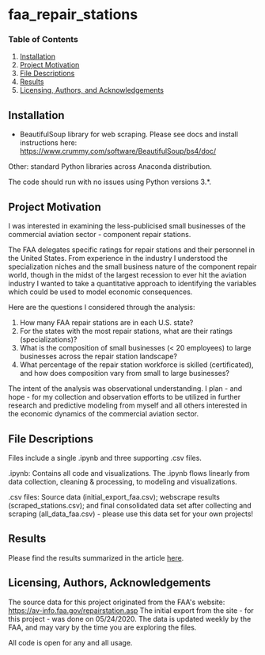 # faa_repair_stations


### Table of Contents

1. [Installation](#installation)
2. [Project Motivation](#motivation)
3. [File Descriptions](#files)
4. [Results](#results)
5. [Licensing, Authors, and Acknowledgements](#licensing)

## Installation <a name="installation"></a>

* BeautifulSoup library for web scraping. Please see docs and install instructions here: https://www.crummy.com/software/BeautifulSoup/bs4/doc/

Other: standard Python libraries across Anaconda distribution.

The code should run with no issues using Python versions 3.*.

## Project Motivation<a name="motivation"></a>

I was interested in examining the less-publicised small businesses of the commercial aviation sector - component repair stations.

The FAA delegates specific ratings for repair stations and their personnel in the United States. From experience in the industry I understood the specialization niches and the small business nature of the component repair world, though in the midst of the largest recession to ever hit the aviation industry I wanted to take a quantitative approach to identifying the variables which could be used to model economic consequences.

Here are the questions I considered through the analysis:

1. How many FAA repair stations are in each U.S. state?
2. For the states with the most repair stations, what are their ratings (specializations)?
3. What is the composition of small businesses (< 20 employees) to large businesses across the repair station landscape?
4. What percentage of the repair station workforce is skilled (certificated), and how does composition vary from small to large businesses?

The intent of the analysis was observational understanding. I plan - and hope - for my collection and observation efforts to be utilized in further research and predictive modeling from myself and all others interested in the economic dynamics of the commercial aviation sector.

## File Descriptions <a name="files"></a>

Files include a single .ipynb and three supporting .csv files.

.ipynb: Contains all code and visualizations. The .ipynb flows linearly from data collection, cleaning & processing, to modeling and visualizations.

.csv files: Source data (initial_export_faa.csv); webscrape results (scraped_stations.csv); and final consolidated data set after collecting and scraping (all_data_faa.csv) - please use this data set for your own projects!

## Results<a name="results"></a>

Please find the results summarized in the article [here](https://medium.com/@rovertkm/aircraft-repair-stations-f991a804555f).

## Licensing, Authors, Acknowledgements<a name="licensing"></a>

The source data for this project originated from the FAA's website: https://av-info.faa.gov/repairstation.asp
The initial export from the site - for this project - was done on 05/24/2020. The data is updated weekly by the FAA, and may vary
by the time you are exploring the files.

All code is open for any and all usage.
